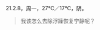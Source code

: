 <link href="../../css/style.css" rel="stylesheet" type="text/css" />

<span class="fzzy">21.2.8，周一，27℃／17℃，阴。

> 我该怎么去除浮躁恢复宁静呢？

